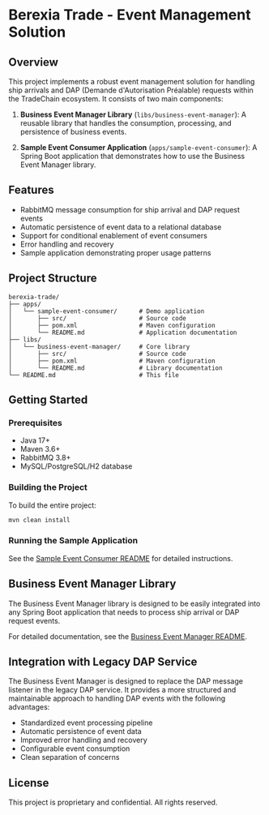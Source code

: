 # Berexia Trade - Event Management Solution

## Overview

This project implements a robust event management solution for handling ship arrivals and DAP (Demande d'Autorisation Préalable) requests within the TradeChain ecosystem. It consists of two main components:

1. **Business Event Manager Library** (`libs/business-event-manager`): A reusable library that handles the consumption, processing, and persistence of business events.

2. **Sample Event Consumer Application** (`apps/sample-event-consumer`): A Spring Boot application that demonstrates how to use the Business Event Manager library.

## Features

- RabbitMQ message consumption for ship arrival and DAP request events
- Automatic persistence of event data to a relational database
- Support for conditional enablement of event consumers
- Error handling and recovery
- Sample application demonstrating proper usage patterns

## Project Structure

```
berexia-trade/
├── apps/
│   └── sample-event-consumer/      # Demo application
│       ├── src/                    # Source code
│       ├── pom.xml                 # Maven configuration
│       └── README.md               # Application documentation
├── libs/
│   └── business-event-manager/     # Core library
│       ├── src/                    # Source code
│       ├── pom.xml                 # Maven configuration
│       └── README.md               # Library documentation
└── README.md                       # This file
```

## Getting Started

### Prerequisites

- Java 17+
- Maven 3.6+
- RabbitMQ 3.8+
- MySQL/PostgreSQL/H2 database

### Building the Project

To build the entire project:

```bash
mvn clean install
```

### Running the Sample Application

See the [Sample Event Consumer README](apps/sample-event-consumer/README.md) for detailed instructions.

## Business Event Manager Library

The Business Event Manager library is designed to be easily integrated into any Spring Boot application that needs to process ship arrival or DAP request events.

For detailed documentation, see the [Business Event Manager README](libs/business-event-manager/README.md).

## Integration with Legacy DAP Service

The Business Event Manager is designed to replace the DAP message listener in the legacy DAP service. It provides a more structured and maintainable approach to handling DAP events with the following advantages:

- Standardized event processing pipeline
- Automatic persistence of event data
- Improved error handling and recovery
- Configurable event consumption
- Clean separation of concerns

## License

This project is proprietary and confidential. All rights reserved. 
